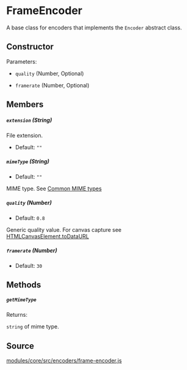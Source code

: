# FrameEncoder

A base class for encoders that implements the `Encoder` abstract class.

## Constructor

Parameters:

* `quality` (Number, Optional)

* `framerate` (Number, Optional)


## Members

##### `extension` (String)

File extension.

* Default: `""`

##### `mimeType` (String)

* Default: `""`

MIME type. See [Common MIME types](https://developer.mozilla.org/en-US/docs/Web/HTTP/Basics_of_HTTP/MIME_types/Common_types)

##### `quality` (Number)

* Default: `0.8`

Generic quality value. For canvas capture see [HTMLCanvasElement.toDataURL](https://developer.mozilla.org/en-US/docs/Web/API/HTMLCanvasElement/toDataURL)

##### `framerate` (Number)

* Default: `30`

## Methods

##### `getMimeType`

Returns:

`string` of mime type.

## Source

[modules/core/src/encoders/frame-encoder.js](https://github.com/uber/hubble.gl/blob/master/modules/core/src/encoders/frame-encoder.js)
